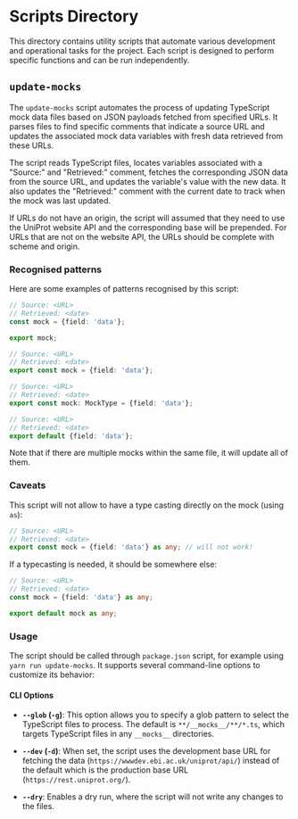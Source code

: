 # Scripts Directory

This directory contains utility scripts that automate various development and operational tasks for the project. Each script is designed to perform specific functions and can be run independently.

## `update-mocks`

The `update-mocks` script automates the process of updating TypeScript mock data files based on JSON payloads fetched from specified URLs. It parses files to find specific comments that indicate a source URL and updates the associated mock data variables with fresh data retrieved from these URLs.

The script reads TypeScript files, locates variables associated with a "Source:" and "Retrieved:" comment, fetches the corresponding JSON data from the source URL, and updates the variable's value with the new data. It also updates the "Retrieved:" comment with the current date to track when the mock was last updated.

If URLs do not have an origin, the script will assumed that they need to use the UniProt website API and the corresponding base will be prepended. For URLs that are not on the website API, the URLs should be complete with scheme and origin.

### Recognised patterns

Here are some examples of patterns recognised by this script:

```ts
// Source: <URL>
// Retrieved: <date>
const mock = {field: 'data'};

export mock;
```

```ts
// Source: <URL>
// Retrieved: <date>
export const mock = {field: 'data'};
```

```ts
// Source: <URL>
// Retrieved: <date>
export const mock: MockType = {field: 'data'};
```

```ts
// Source: <URL>
// Retrieved: <date>
export default {field: 'data'};
```

Note that if there are multiple mocks within the same file, it will update all of them.

### Caveats

This script will not allow to have a type casting directly on the mock (using `as`):

```ts
// Source: <URL>
// Retrieved: <date>
export const mock = {field: 'data'} as any; // will not work!
```

If a typecasting is needed, it should be somewhere else:

```ts
// Source: <URL>
// Retrieved: <date>
const mock = {field: 'data'} as any;

export default mock as any;
```

### Usage

The script should be called through `package.json` script, for example using `yarn run update-mocks`. It supports several command-line options to customize its behavior:

#### CLI Options

- **`--glob` (`-g`)**: This option allows you to specify a glob pattern to select the TypeScript files to process. The default is `**/__mocks__/**/*.ts`, which targets TypeScript files in any `__mocks__` directories.
  
- **`--dev` (`-d`)**: When set, the script uses the development base URL for fetching the data (`https://wwwdev.ebi.ac.uk/uniprot/api/`) instead of the default which is the production base URL (`https://rest.uniprot.org/`).
  
- **`--dry`**: Enables a dry run, where the script will not write any changes to the files.
